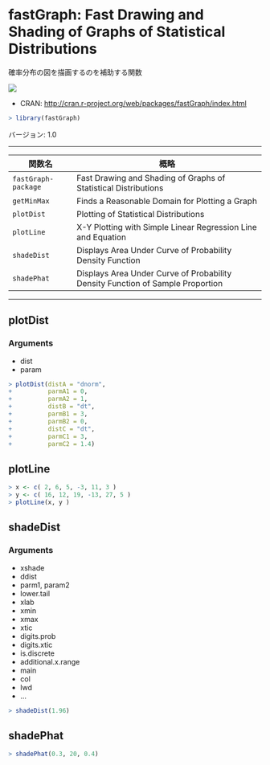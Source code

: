 

# fastGraph: Fast Drawing and Shading of Graphs of Statistical Distributions

確率分布の図を描画するのを補助する関数

[![](http://www.r-pkg.org/badges/version/fastGraph)](http://cran.rstudio.com/web/packages/fastGraph/index.html)

* CRAN: http://cran.r-project.org/web/packages/fastGraph/index.html


```r
> library(fastGraph)
```

バージョン: 1.0

-----



| 関数名 | 概略 |
|--------|------|
| `fastGraph-package` | Fast Drawing and Shading of Graphs of Statistical Distributions |
| `getMinMax` | Finds a Reasonable Domain for Plotting a Graph |
| `plotDist` | Plotting of Statistical Distributions |
| `plotLine` | X-Y Plotting with Simple Linear Regression Line and Equation |
| `shadeDist` | Displays Area Under Curve of Probability Density Function |
| `shadePhat` | Displays Area Under Curve of Probability Density Function of Sample Proportion |

-----

## plotDist

### Arguments

* dist
* param


```r
> plotDist(distA = "dnorm", 
+          parmA1 = 0, 
+          parmA2 = 1, 
+          distB = "dt", 
+          parmB1 = 3, 
+          parmB2 = 0, 
+          distC = "dt", 
+          parmC1 = 3, 
+          parmC2 = 1.4) 
```

## plotLine


```r
> x <- c( 2, 6, 5, -3, 11, 3 )
> y <- c( 16, 12, 19, -13, 27, 5 )
> plotLine(x, y )
```

## shadeDist

### Arguments

* xshade
* ddist
* parm1, param2
* lower.tail
* xlab
* xmin
* xmax
* xtic
* digits.prob
* digits.xtic
* is.discrete
* additional.x.range
* main
* col
* lwd
* ...


```r
> shadeDist(1.96)
```

## shadePhat


```r
> shadePhat(0.3, 20, 0.4)
```


